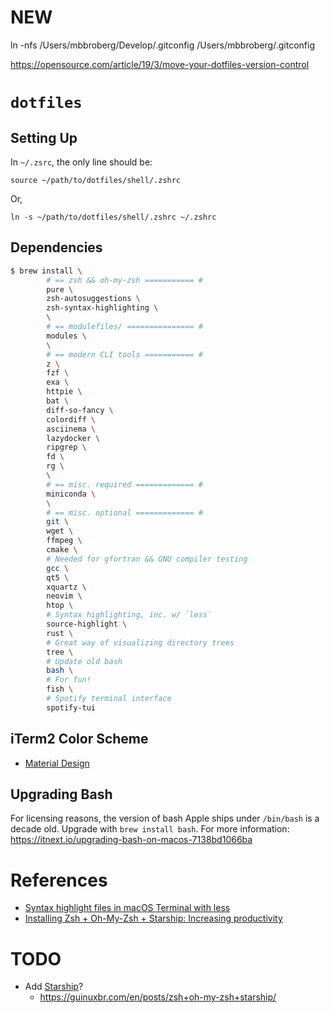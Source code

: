 # NEW

ln -nfs /Users/mbbroberg/Develop/.gitconfig /Users/mbbroberg/.gitconfig

https://opensource.com/article/19/3/move-your-dotfiles-version-control


# `dotfiles`

## Setting Up

In `~/.zsrc`, the only line should be:

    source ~/path/to/dotfiles/shell/.zshrc

Or,

    ln -s ~/path/to/dotfiles/shell/.zshrc ~/.zshrc

## Dependencies

```sh
$ brew install \
        # == zsh && oh-my-zsh =========== #
        pure \
        zsh-autosuggestions \
        zsh-syntax-highlighting \
        \
        # == modulefiles/ =============== #
        modules \
        \
        # == modern CLI tools =========== #
        z \
        fzf \
        exa \
        httpie \
        bat \
        diff-so-fancy \
        colordiff \
        asciinema \
        lazydocker \
        ripgrep \
        fd \
        rg \
        \
        # == misc. required ============= #
        miniconda \
        \
        # == misc. optional ============= #
        git \
        wget \
        ffmpeg \
        cmake \
        # Needed for gfortran && GNU compiler testing
        gcc \
        qt5 \
        xquartz \
        neovim \
        htop \
        # Syntax highlighting, inc. w/ `less`
        source-highlight \
        rust \
        # Great way of visualizing directory trees
        tree \
        # Update old bash
        bash \
        # For fun!
        fish \
        # Spotify terminal interface
        spotify-tui

```

## iTerm2 Color Scheme

- [Material Design](https://www.martinseeler.com/iterm2-material-design)

## Upgrading Bash

For licensing reasons, the version of bash Apple ships under `/bin/bash` is a decade old. Upgrade with `brew install bash`. For more information: https://itnext.io/upgrading-bash-on-macos-7138bd1066ba

# References

- [Syntax highlight files in macOS Terminal with less](https://ole.michelsen.dk/blog/syntax-highlight-files-macos-terminal-less/)
- [Installing Zsh + Oh-My-Zsh + Starship: Increasing productivity](https://guinuxbr.com/en/posts/zsh+oh-my-zsh+starship/)

# TODO

- Add [Starship](https://starship.rs/guide/#🚀-installation)?
  - https://guinuxbr.com/en/posts/zsh+oh-my-zsh+starship/
